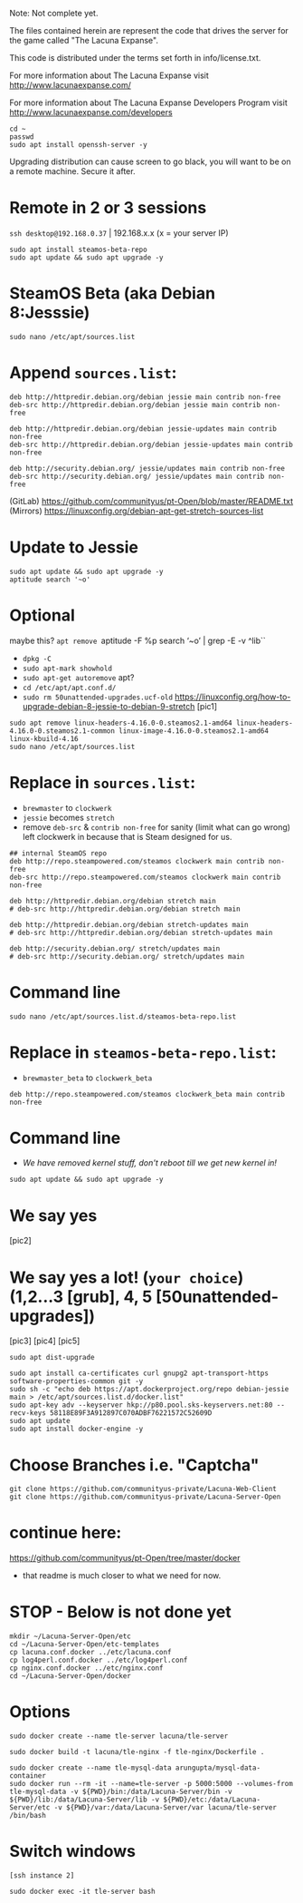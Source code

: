 Note: Not complete yet.

The files contained herein are represent the code that drives the server for the
game called "The Lacuna Expanse". 

This code is distributed under the terms set forth in info/license.txt.

For more information about The Lacuna Expanse visit http://www.lacunaexpanse.com/

For more information about The Lacuna Expanse Developers Program visit
http://www.lacunaexpanse.com/developers

```
cd ~
passwd
sudo apt install openssh-server -y
```
Upgrading distribution can cause screen to go black, you will want to be on a remote machine. Secure it after.
# Remote in 2 or 3 sessions
`ssh desktop@192.168.0.37`  |  192.168.x.x (x = your server IP)
```
sudo apt install steamos-beta-repo
sudo apt update && sudo apt upgrade -y
```
# SteamOS Beta (aka Debian 8:Jesssie)
```
sudo nano /etc/apt/sources.list
```
# Append `sources.list`:
```
deb http://httpredir.debian.org/debian jessie main contrib non-free
deb-src http://httpredir.debian.org/debian jessie main contrib non-free

deb http://httpredir.debian.org/debian jessie-updates main contrib non-free
deb-src http://httpredir.debian.org/debian jessie-updates main contrib non-free

deb http://security.debian.org/ jessie/updates main contrib non-free
deb-src http://security.debian.org/ jessie/updates main contrib non-free
```
(GitLab) https://github.com/communityus/pt-Open/blob/master/README.txt
(Mirrors) https://linuxconfig.org/debian-apt-get-stretch-sources-list
# Update to Jessie
```
sudo apt update && sudo apt upgrade -y
aptitude search '~o'
```
# Optional
maybe this? `apt remove `aptitude -F %p search ‘~o’ | grep -E -v ^lib``
- `dpkg -C`
- `sudo apt-mark showhold`
- `sudo apt-get autoremove` apt?
- `cd /etc/apt/apt.conf.d/`         
- `sudo rm 50unattended-upgrades.ucf-old`
https://linuxconfig.org/how-to-upgrade-debian-8-jessie-to-debian-9-stretch
[pic1]
```
sudo apt remove linux-headers-4.16.0-0.steamos2.1-amd64 linux-headers-4.16.0-0.steamos2.1-common linux-image-4.16.0-0.steamos2.1-amd64 linux-kbuild-4.16
sudo nano /etc/apt/sources.list
```
# Replace in `sources.list`:
- `brewmaster` to `clockwerk`
- `jessie` becomes `stretch`
- remove `deb-src` & `contrib non-free` for sanity (limit what can go wrong) left clockwerk in because that is Steam designed for us.
```
## internal SteamOS repo
deb http://repo.steampowered.com/steamos clockwerk main contrib non-free
deb-src http://repo.steampowered.com/steamos clockwerk main contrib non-free

deb http://httpredir.debian.org/debian stretch main
# deb-src http://httpredir.debian.org/debian stretch main

deb http://httpredir.debian.org/debian stretch-updates main
# deb-src http://httpredir.debian.org/debian stretch-updates main

deb http://security.debian.org/ stretch/updates main
# deb-src http://security.debian.org/ stretch/updates main
```
# Command line
```
sudo nano /etc/apt/sources.list.d/steamos-beta-repo.list
```
# Replace in `steamos-beta-repo.list`:
- `brewmaster_beta` to `clockwerk_beta`
```
deb http://repo.steampowered.com/steamos clockwerk_beta main contrib non-free
```
# Command line
- *We have removed kernel stuff, don't reboot till we get new kernel in!*
```
sudo apt update && sudo apt upgrade -y
```
# We say yes
[pic2]
# We say yes a lot! (`your choice`) (1,2...3 [grub], 4, 5 [50unattended-upgrades])
[pic3]
[pic4]
[pic5]
```
sudo apt dist-upgrade
```
```
sudo apt install ca-certificates curl gnupg2 apt-transport-https software-properties-common git -y
sudo sh -c "echo deb https://apt.dockerproject.org/repo debian-jessie main > /etc/apt/sources.list.d/docker.list"
sudo apt-key adv --keyserver hkp://p80.pool.sks-keyservers.net:80 --recv-keys 58118E89F3A912897C070ADBF76221572C52609D
sudo apt update
sudo apt install docker-engine -y
```
# Choose Branches i.e. "Captcha"
```
git clone https://github.com/communityus-private/Lacuna-Web-Client
git clone https://github.com/communityus-private/Lacuna-Server-Open
```
# continue here:
https://github.com/communityus/pt-Open/tree/master/docker
- that readme is much closer to what we need for now.


# STOP - Below is not done yet
```
mkdir ~/Lacuna-Server-Open/etc
cd ~/Lacuna-Server-Open/etc-templates
cp lacuna.conf.docker ../etc/lacuna.conf
cp log4perl.conf.docker ../etc/log4perl.conf
cp nginx.conf.docker ../etc/nginx.conf
cd ~/Lacuna-Server-Open/docker
```
# Options
```
sudo docker create --name tle-server lacuna/tle-server
```
```
sudo docker build -t lacuna/tle-nginx -f tle-nginx/Dockerfile .
```

```
sudo docker create --name tle-mysql-data arungupta/mysql-data-container
sudo docker run --rm -it --name=tle-server -p 5000:5000 --volumes-from tle-mysql-data -v ${PWD}/bin:/data/Lacuna-Server/bin -v ${PWD}/lib:/data/Lacuna-Server/lib -v ${PWD}/etc:/data/Lacuna-Server/etc -v ${PWD}/var:/data/Lacuna-Server/var lacuna/tle-server /bin/bash
```
# Switch windows
`[ssh instance 2]`
```
sudo docker exec -it tle-server bash
```
